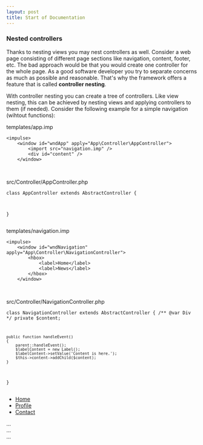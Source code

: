 ```yaml
---
layout: post
title: Start of Documentation
---
```


<a name="nesting"></a>

### Nested controllers
Thanks to nesting views you may nest controllers as well. Consider a web page consisting of different page sections like navigation, content, footer, etc. The bad approach would be that you would create one controller for the whole page. As a good software developer you try to separate concerns as much as possible and reasonable. That's why the framework offers a feature that is called <b>controller nesting</b>.

With controller nesting you can create a tree of controllers. Like view nesting, this can be achieved by nesting views and applying controllers to them (if needed). Consider the following example for a simple navigation (wihtout functions):

<div class="alert alert-dark" role="alert">
  templates/app.imp
</div>
<pre class="line-numbers language-markup">
<code class="language-markup">&lt;impulse&gt;
    &lt;window id="wndApp" apply="App\Controller\AppController"&gt;
        &lt;import src="navigation.imp" /&gt;
        &lt;div id="content" /&gt;
    &lt;/window&gt;
</impulse>
</code>
</pre>

<div class="alert alert-dark" role="alert">
  src/Controller/AppController.php
</div>
<pre class="line-numbers language-php">
<code class="language-php"><?php
namespace App\Controller;
use Impulse\Bundles\ImpulseBundle\Controller\AbstractController;

class AppController extends AbstractController
{
    
}</code>
</pre>

<div class="alert alert-dark" role="alert">
  templates/navigation.imp
</div>
<pre class="line-numbers language-markup">
<code class="language-markup">&lt;impulse&gt;
    &lt;window id="wndNavigation" apply="App\Controller\NavigationController"&gt;
        &lt;hbox&gt;
            &lt;label&gt;Home&lt;/label&gt;
            &lt;label&gt;News&lt;/label&gt;
        &lt;/hbox&gt;
    &lt;/window&gt;
</impulse>
</code>
</pre>

<div class="alert alert-dark" role="alert">
  src/Controller/NavigationController.php
</div>
<pre class="line-numbers language-php">
<code class="language-php"><?php
namespace App\Controller;
use Impulse\ImpulseBundle\UI\Components\Div;
use Impulse\Bundles\ImpulseBundle\Controller\AbstractController;

class NavigationController extends AbstractController
{
    /** @var Div */
    private $content;   
    
    public function handleEvent()
    {
        parent::handleEvent();
        $labelContent = new Label();
        $labelContent->setValue('Content is here.');
        $this->content->addChild($content);
    }
}</code>
</pre>

<ul class="nav nav-tabs" id="myTab" role="tablist">
  <li class="nav-item">
    <a class="nav-link active" id="home-tab" data-toggle="tab" href="#home" role="tab" aria-controls="home" aria-selected="true">Home</a>
  </li>
  <li class="nav-item">
    <a class="nav-link" id="profile-tab" data-toggle="tab" href="#profile" role="tab" aria-controls="profile" aria-selected="false">Profile</a>
  </li>
  <li class="nav-item">
    <a class="nav-link" id="contact-tab" data-toggle="tab" href="#contact" role="tab" aria-controls="contact" aria-selected="false">Contact</a>
  </li>
</ul>
<div class="tab-content" id="myTabContent">
  <div class="tab-pane fade show active" id="home" role="tabpanel" aria-labelledby="home-tab">...</div>
  <div class="tab-pane fade" id="profile" role="tabpanel" aria-labelledby="profile-tab">...</div>
  <div class="tab-pane fade" id="contact" role="tabpanel" aria-labelledby="contact-tab">...</div>
</div>
